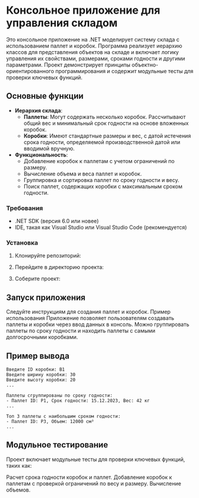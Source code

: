 # Консольное приложение для управления складом

Это консольное приложение на .NET моделирует систему склада с использованием паллет и коробок. Программа реализует иерархию классов для представления объектов на складе и включает логику управления их свойствами, размерами, сроками годности и другими параметрами. Проект демонстрирует принципы объектно-ориентированного программирования и содержит модульные тесты для проверки ключевых функций.

## Основные функции
- **Иерархия склада**:
  - **Паллеты**: Могут содержать несколько коробок. Рассчитывают общий вес и минимальный срок годности на основе вложенных коробок.
  - **Коробки**: Имеют стандартные размеры и вес, с датой истечения срока годности, определяемой производственной датой или вводимой вручную.
- **Функциональность**:
  - Добавление коробок к паллетам с учетом ограничений по размеру.
  - Вычисление объема и веса паллет и коробок.
  - Группировка и сортировка паллет по сроку годности и весу.
  - Поиск паллет, содержащих коробки с максимальным сроком годности.

### Требования
- .NET SDK (версия 6.0 или новее)
- IDE, такая как Visual Studio или Visual Studio Code (рекомендуется)

### Установка
1. Клонируйте репозиторий:
   
2. Перейдите в директорию проекта:

3. Соберите проект:

## Запуск приложения
Следуйте инструкциям для создания паллет и коробок.
Пример использования
Приложение позволяет пользователям создавать паллеты и коробки через ввод данных в консоль. Можно группировать паллеты по сроку годности и находить паллеты с самыми долгосрочными коробками.

## Пример вывода
```
Введите ID коробки: B1
Введите ширину коробки: 30
Введите высоту коробки: 20
...

Паллеты сгруппированы по сроку годности:
- Паллет ID: P1, Срок годности: 15.12.2023, Вес: 42 кг
...

Топ 3 паллеты с наибольшим сроком годности:
- Паллет ID: P3, Объем: 12000 см³
...
```
## Модульное тестирование
Проект включает модульные тесты для проверки ключевых функций, таких как:

Расчет срока годности коробок и паллет.
Добавление коробок к паллетам с проверкой ограничений по весу и размеру.
Вычисление объемов.

